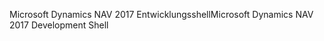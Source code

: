 <span data-ttu-id="29287-101">Microsoft Dynamics NAV 2017 Entwicklungsshell</span><span class="sxs-lookup"><span data-stu-id="29287-101">Microsoft Dynamics NAV 2017 Development Shell</span></span>